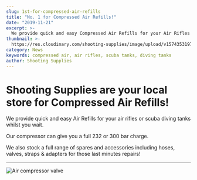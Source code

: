 ```yaml
---
slug: 1st-for-compressed-air-refills
title: "No. 1 for Compressed Air Refills!"
date: "2019-11-21"
excerpt: >-
  We provide quick and easy Compressed Air Refills for your Air Rifles or Suba Diving Tanks.
thumbnail: >-
  https://res.cloudinary.com/shooting-supplies/image/upload/v1574353197/Blog/Gun-Charging-Kit-A-Clamp-with-hose_jkwukc.jpg
category: News
keywords: compressed air, air rifles, scuba tanks, diving tanks
author: Shooting Supplies
---
```


# **Shooting Supplies are your local store for Compressed Air Refills!**

We provide quick and easy Air Refills for your air rifles or scuba diving tanks whilst you wait.

Our compressor can give you a full 232 or 300 bar charge.

We also stock a full range of spares and accessories including hoses, valves, straps & adapters for those last minutes repairs!

****

![Air compressor valve](https://res.cloudinary.com/shooting-supplies/image/upload/v1574353197/Blog/Gun-Charging-Kit-A-Clamp-with-hose_jkwukc.jpg)